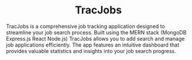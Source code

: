 <h1 align="center" id="title">TracJobs</h1>

<p id="description">TracJobs is a comprehensive job tracking application designed to streamline your job search process. Built using the MERN stack (MongoDB Express.js React Node.js) TracJobs allows you to add search and manage job applications efficiently. The app features an intuitive dashboard that provides valuable statistics and insights into your job search progress.</p>